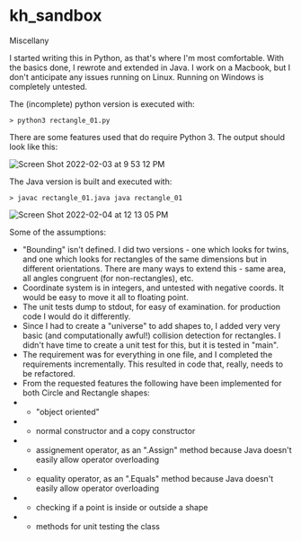 # kh_sandbox
Miscellany

I started writing this in Python, as that's where I'm most comfortable. With the basics done, I rewrote and extended in Java. I work on a Macbook, but I don't anticipate any issues running on Linux. Running on Windows is completely untested.

The (incomplete) python version is executed with:

`> python3 rectangle_01.py`

There are some features used that do require Python 3. The output should look like this:

![Screen Shot 2022-02-03 at 9 53 12 PM](https://user-images.githubusercontent.com/5768048/152479601-4c6c2270-609a-45b7-91e8-b0be8ba3b5e4.png)

The Java version is built and executed with:

`> javac rectangle_01.java
java rectangle_01`

![Screen Shot 2022-02-04 at 12 13 05 PM](https://user-images.githubusercontent.com/5768048/152596954-9e5942e0-8e61-438f-8b48-50ddcd310af7.png)

Some of the assumptions:

- "Bounding" isn't defined. I did two versions - one which looks for twins, and one which looks for rectangles of the same dimensions but in different orientations. There are many ways to extend this - same area, all angles congruent (for non-rectangles), etc.
- Coordinate system is in integers, and untested with negative coords. It would be easy to move it all to floating point.
- The unit tests dump to stdout, for easy of examination. for production code I would do it differently.
- Since I had to create a "universe" to add shapes to, I added very very basic (and computationally awful!) collision detection for rectangles. I didn't have time to create a unit test for this, but it is tested in "main".
- The requirement was for everything in one file, and I completed the requirements incrementally. This resulted in code that, really, needs to be refactored. 
- From the requested features the following have been implemented for both Circle and Rectangle shapes:
- - "object oriented"
- - normal constructor and a copy constructor
- - assignement operator, as an ".Assign" method because Java doesn't easily allow operator overloading
- - equality operator, as an ".Equals" method because Java doesn't easily allow operator overloading
- - checking if a point is inside or outside a shape
- - methods for unit testing the class


